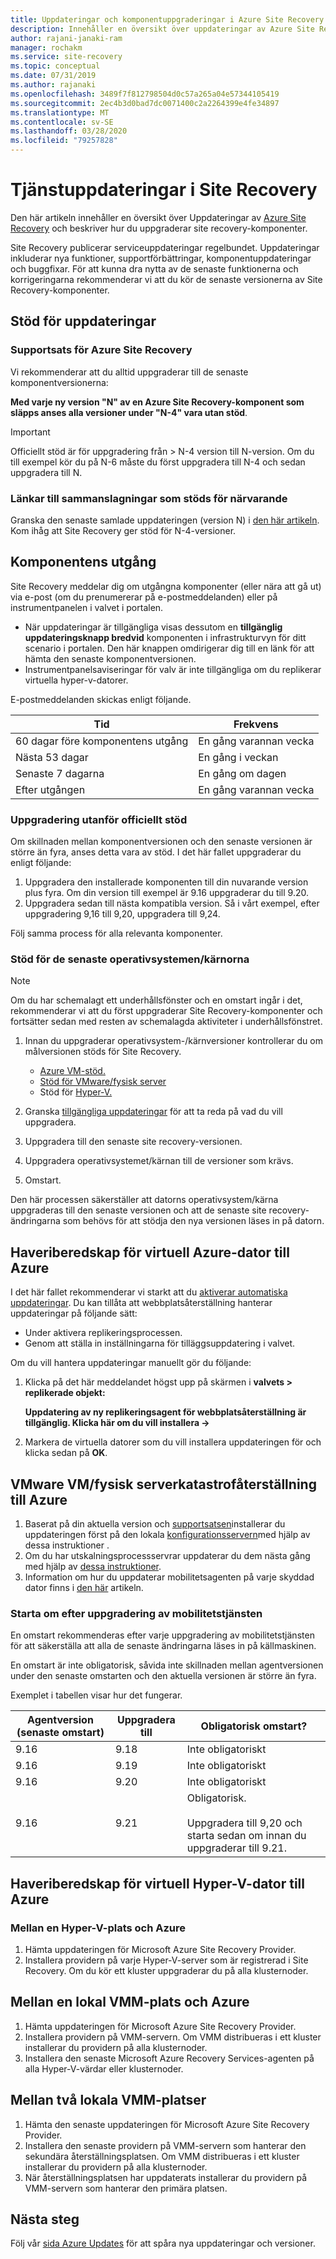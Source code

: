 ```yaml
---
title: Uppdateringar och komponentuppgraderingar i Azure Site Recovery
description: Innehåller en översikt över uppdateringar av Azure Site Recovery-tjänsten och komponentuppgraderingar.
author: rajani-janaki-ram
manager: rochakm
ms.service: site-recovery
ms.topic: conceptual
ms.date: 07/31/2019
ms.author: rajanaki
ms.openlocfilehash: 3489f7f812798504d0c57a265a04e57344105419
ms.sourcegitcommit: 2ec4b3d0bad7dc0071400c2a2264399e4fe34897
ms.translationtype: MT
ms.contentlocale: sv-SE
ms.lasthandoff: 03/28/2020
ms.locfileid: "79257828"
---
```

# <a name="service-updates-in-site-recovery"></a>Tjänstuppdateringar i Site Recovery

Den här artikeln innehåller en översikt över Uppdateringar av [Azure Site Recovery](site-recovery-overview.md) och beskriver hur du uppgraderar site recovery-komponenter.

Site Recovery publicerar serviceuppdateringar regelbundet. Uppdateringar inkluderar nya funktioner, supportförbättringar, komponentuppdateringar och buggfixar. För att kunna dra nytta av de senaste funktionerna och korrigeringarna rekommenderar vi att du kör de senaste versionerna av Site Recovery-komponenter. 
 
 
## <a name="updates-support"></a>Stöd för uppdateringar

### <a name="support-statement-for-azure-site-recovery"></a>Supportsats för Azure Site Recovery

Vi rekommenderar att du alltid uppgraderar till de senaste komponentversionerna:

**Med varje ny version "N" av en Azure Site Recovery-komponent som släpps anses alla versioner under "N-4" vara utan stöd**. 

> [!IMPORTANT]
> Officiellt stöd är för uppgradering från > N-4 version till N-version. Om du till exempel kör du på N-6 måste du först uppgradera till N-4 och sedan uppgradera till N.


### <a name="links-to-currently-supported-update-rollups"></a>Länkar till sammanslagningar som stöds för närvarande

 Granska den senaste samlade uppdateringen (version N) i [den här artikeln](site-recovery-whats-new.md). Kom ihåg att Site Recovery ger stöd för N-4-versioner.



## <a name="component-expiry"></a>Komponentens utgång

Site Recovery meddelar dig om utgångna komponenter (eller nära att gå ut) via e-post (om du prenumererar på e-postmeddelanden) eller på instrumentpanelen i valvet i portalen.

- När uppdateringar är tillgängliga visas dessutom en **tillgänglig uppdateringsknapp bredvid** komponenten i infrastrukturvyn för ditt scenario i portalen. Den här knappen omdirigerar dig till en länk för att hämta den senaste komponentversionen.
-  Instrumentpanelsaviseringar för valv är inte tillgängliga om du replikerar virtuella hyper-v-datorer. 

E-postmeddelanden skickas enligt följande.

**Tid** | **Frekvens**
--- | ---
60 dagar före komponentens utgång | En gång varannan vecka
Nästa 53 dagar | En gång i veckan
Senaste 7 dagarna | En gång om dagen
Efter utgången | En gång varannan vecka


### <a name="upgrading-outside-official-support"></a>Uppgradering utanför officiellt stöd

Om skillnaden mellan komponentversionen och den senaste versionen är större än fyra, anses detta vara av stöd. I det här fallet uppgraderar du enligt följande: 

1. Uppgradera den installerade komponenten till din nuvarande version plus fyra. Om din version till exempel är 9.16 uppgraderar du till 9.20.
2. Uppgradera sedan till nästa kompatibla version. Så i vårt exempel, efter uppgradering 9,16 till 9,20, uppgradera till 9,24. 

Följ samma process för alla relevanta komponenter.

### <a name="support-for-latest-operating-systemskernels"></a>Stöd för de senaste operativsystemen/kärnorna

> [!NOTE]
> Om du har schemalagt ett underhållsfönster och en omstart ingår i det, rekommenderar vi att du först uppgraderar Site Recovery-komponenter och fortsätter sedan med resten av schemalagda aktiviteter i underhållsfönstret.

1. Innan du uppgraderar operativsystem-/kärnversioner kontrollerar du om målversionen stöds för Site Recovery. 

    - [Azure VM-stöd.](azure-to-azure-support-matrix.md#replicated-machine-operating-systems)
    - [Stöd för VMware/fysisk server](vmware-physical-azure-support-matrix.md#replicated-machines)
    - Stöd för [Hyper-V.](hyper-v-azure-support-matrix.md#replicated-vms)
2. Granska [tillgängliga uppdateringar](site-recovery-whats-new.md) för att ta reda på vad du vill uppgradera.
3. Uppgradera till den senaste site recovery-versionen.
4. Uppgradera operativsystemet/kärnan till de versioner som krävs.
5. Omstart.


Den här processen säkerställer att datorns operativsystem/kärna uppgraderas till den senaste versionen och att de senaste site recovery-ändringarna som behövs för att stödja den nya versionen läses in på datorn.

## <a name="azure-vm-disaster-recovery-to-azure"></a>Haveriberedskap för virtuell Azure-dator till Azure

I det här fallet rekommenderar vi starkt att du [aktiverar automatiska uppdateringar](azure-to-azure-autoupdate.md). Du kan tillåta att webbplatsåterställning hanterar uppdateringar på följande sätt:

- Under aktivera replikeringsprocessen.
- Genom att ställa in inställningarna för tilläggsuppdatering i valvet.

Om du vill hantera uppdateringar manuellt gör du följande:

1. Klicka på det här meddelandet högst upp på skärmen i **valvets > replikerade objekt:** 
    
    **Uppdatering av ny replikeringsagent för webbplatsåterställning är tillgänglig. Klicka här om du vill installera ->**

4. Markera de virtuella datorer som du vill installera uppdateringen för och klicka sedan på **OK**.


## <a name="vmware-vmphysical-server-disaster-recovery-to-azure"></a>VMware VM/fysisk serverkatastrofåterställning till Azure

1. Baserat på din aktuella version och [supportsatsen](#support-statement-for-azure-site-recovery)installerar du uppdateringen först på den lokala [konfigurationsservern](vmware-azure-deploy-configuration-server.md#upgrade-the-configuration-server)med hjälp av dessa instruktioner . 
2. Om du har utskalningsprocessservrar uppdaterar du dem nästa gång med hjälp av [dessa instruktioner](vmware-azure-manage-process-server.md#upgrade-a-process-server).
3. Information om hur du uppdaterar mobilitetsagenten på varje skyddad dator finns i [den här](vmware-physical-manage-mobility-service.md#update-mobility-service-from-azure-portal) artikeln.

### <a name="reboot-after-mobility-service-upgrade"></a>Starta om efter uppgradering av mobilitetstjänsten

En omstart rekommenderas efter varje uppgradering av mobilitetstjänsten för att säkerställa att alla de senaste ändringarna läses in på källmaskinen.

En omstart är inte obligatorisk, såvida inte skillnaden mellan agentversionen under den senaste omstarten och den aktuella versionen är större än fyra.

Exemplet i tabellen visar hur det fungerar.

|**Agentversion (senaste omstart)** | **Uppgradera till** | **Obligatorisk omstart?**|
|---------|---------|---------|
|9.16 |  9.18 | Inte obligatoriskt|
|9.16 | 9.19 | Inte obligatoriskt|
| 9.16 | 9.20 | Inte obligatoriskt
 | 9.16 | 9.21 | Obligatorisk.<br/><br/> Uppgradera till 9,20 och starta sedan om innan du uppgraderar till 9.21.

## <a name="hyper-v-vm-disaster-recovery-to-azure"></a>Haveriberedskap för virtuell Hyper-V-dator till Azure

### <a name="between-a-hyper-v-site-and-azure"></a>Mellan en Hyper-V-plats och Azure

1. Hämta uppdateringen för Microsoft Azure Site Recovery Provider.
2. Installera providern på varje Hyper-V-server som är registrerad i Site Recovery. Om du kör ett kluster uppgraderar du på alla klusternoder.


## <a name="between-an-on-premises-vmm-site-and-azure"></a>Mellan en lokal VMM-plats och Azure
1. Hämta uppdateringen för Microsoft Azure Site Recovery Provider.
2. Installera providern på VMM-servern. Om VMM distribueras i ett kluster installerar du providern på alla klusternoder.
3. Installera den senaste Microsoft Azure Recovery Services-agenten på alla Hyper-V-värdar eller klusternoder.


## <a name="between-two-on-premises-vmm-sites"></a>Mellan två lokala VMM-platser
1. Hämta den senaste uppdateringen för Microsoft Azure Site Recovery Provider.
2. Installera den senaste providern på VMM-servern som hanterar den sekundära återställningsplatsen. Om VMM distribueras i ett kluster installerar du providern på alla klusternoder.
3. När återställningsplatsen har uppdaterats installerar du providern på VMM-servern som hanterar den primära platsen.

## <a name="next-steps"></a>Nästa steg

Följ vår [sida Azure Updates](https://azure.microsoft.com/updates/?product=site-recovery) för att spåra nya uppdateringar och versioner.
